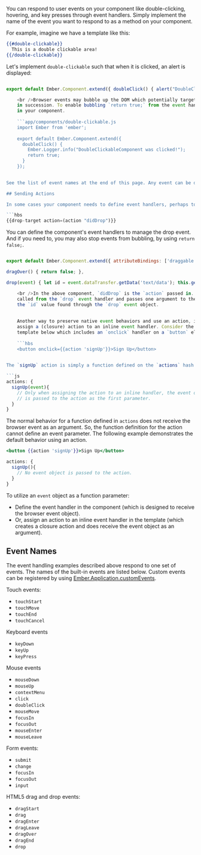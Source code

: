 You can respond to user events on your component like double-clicking, hovering, and key presses through event handlers. Simply implement the name of the event you want to respond to as a method on your component.

For example, imagine we have a template like this:

```hbs
{{#double-clickable}}
  This is a double clickable area!
{{/double-clickable}}
```

Let's implement `double-clickable` such that when it is clicked, an alert is displayed:

```app/components/double-clickable.js import Ember from 'ember';

export default Ember.Component.extend({ doubleClick() { alert("DoubleClickableComponent was clicked!"); } });

    <br />Browser events may bubble up the DOM which potentially target parent component(s)
    in succession. To enable bubbling `return true;` from the event handler method
    in your component.
    
    ```app/components/double-clickable.js
    import Ember from 'ember';
    
    export default Ember.Component.extend({
      doubleClick() {
        Ember.Logger.info("DoubleClickableComponent was clicked!");
        return true;
      }
    });
    

See the list of event names at the end of this page. Any event can be defined as an event handler in your component.

## Sending Actions

In some cases your component needs to define event handlers, perhaps to support various draggable behaviors. For example, a component may need to send an `id` when it receives a drop event:

```hbs
{{drop-target action=(action "didDrop")}}
```

You can define the component's event handlers to manage the drop event. And if you need to, you may also stop events from bubbling, by using `return false;`.

```app/components/drop-target.js import Ember from 'ember';

export default Ember.Component.extend({ attributeBindings: ['draggable'], draggable: 'true',

dragOver() { return false; },

drop(event) { let id = event.dataTransfer.getData('text/data'); this.get('action')(id); } });

    <br />In the above component, `didDrop` is the `action` passed in. This action is
    called from the `drop` event handler and passes one argument to the action -
    the `id` value found through the `drop` event object.
    
    
    Another way to preserve native event behaviors and use an action, is to
    assign a (closure) action to an inline event handler. Consider the
    template below which includes an `onclick` handler on a `button` element:
    
    ```hbs
    <button onclick={{action 'signUp'}}>Sign Up</button>
    

The `signUp` action is simply a function defined on the `actions` hash of a component. Since the action is assigned to an inline handler, the function definition can define the event object as its first parameter.

```js
actions: {
  signUp(event){ 
    // Only when assigning the action to an inline handler, the event object
    // is passed to the action as the first parameter.
  }
}
```

The normal behavior for a function defined in `actions` does not receive the browser event as an argument. So, the function definition for the action cannot define an event parameter. The following example demonstrates the default behavior using an action.

```hbs
<button {{action 'signUp'}}>Sign Up</button>
```

```js
actions: {
  signUp(){
    // No event object is passed to the action.
  }
}
```

To utilize an `event` object as a function parameter:

* Define the event handler in the component (which is designed to receive the browser event object).
* Or, assign an action to an inline event handler in the template (which creates a closure action and does receive the event object as an argument).

## Event Names

The event handling examples described above respond to one set of events. The names of the built-in events are listed below. Custom events can be registered by using [Ember.Application.customEvents](http://emberjs.com/api/classes/Ember.Application.html#property_customEvents).

Touch events:

* `touchStart`
* `touchMove`
* `touchEnd`
* `touchCancel`

Keyboard events

* `keyDown`
* `keyUp`
* `keyPress`

Mouse events

* `mouseDown`
* `mouseUp`
* `contextMenu`
* `click`
* `doubleClick`
* `mouseMove`
* `focusIn`
* `focusOut`
* `mouseEnter`
* `mouseLeave`

Form events:

* `submit`
* `change`
* `focusIn`
* `focusOut`
* `input`

HTML5 drag and drop events:

* `dragStart`
* `drag`
* `dragEnter`
* `dragLeave`
* `dragOver`
* `dragEnd`
* `drop`